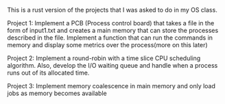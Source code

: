 This is a rust version of the projects that I was asked to do in my OS class. 

Project 1:
Implement a PCB (Process control board) that takes a file in the form of input1.txt and creates a main memory that can store the processes described in the file. Implement a function that can run the commands in memory and display some metrics over the process(more on this later)

Project 2:
Implement a round-robin with a time slice CPU scheduling algorithm. Also, develop the I/O waiting queue and handle when a process runs out of its allocated time.

Project 3:
Implement memory coalescence in main memory and only load jobs as memory becomes available
